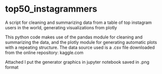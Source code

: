 # top50_instagrammers
A script for cleaning and summarizing data from a table of top instagram users in the world, generating visualizations from plotly

This python code makes use of the pandas module for cleaning and summarizing the data, and the plotly module for generating automatic plots with a repeating structure. The data source used is a .csv file downloaded from the online repository: kaggle.com

Attached I put the generator graphics in jupyter notebook saved in .png format
